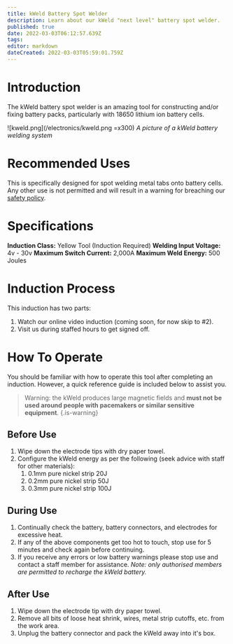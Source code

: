 ```yaml
---
title: kWeld Battery Spot Welder
description: Learn about our kWeld "next level" battery spot welder.
published: true
date: 2022-03-03T06:12:57.639Z
tags: 
editor: markdown
dateCreated: 2022-03-03T05:59:01.759Z
---
```


# Introduction
The kWeld battery spot welder is an amazing tool for constructing and/or fixing battery packs, particularly with 18650 lithium ion battery cells.

![kweld.png](/electronics/kweld.png =x300)
*A picture of a kWeld battery welding system*

# Recommended Uses
This is specifically designed for spot welding metal tabs onto battery cells. Any other use is not permitted and will result in a warning for breaching our [safety policy](/policies/safety).

# Specifications
**Induction Class:** Yellow Tool (Induction Required)
**Welding Input Voltage:**	4v - 30v
**Maximum Switch Current:**	2,000A
**Maximum Weld Energy:**	500 Joules

# Induction Process
This induction has two parts:

1. Watch our online video induction (coming soon, for now skip to #2).
2. Visit us during staffed hours to get signed off.

# How To Operate
You should be familiar with how to operate this tool after completing an induction. However, a quick reference guide is included below to assist you.

> Warning: the kWeld produces large magnetic fields and **must not be used around people with pacemakers or similar sensitive equipment**.
{.is-warning}


## Before Use
1. Wipe down the electrode tips with dry paper towel.
2. Configure the kWeld energy as per the following (seek advice with staff for other materials):
	1. 0.1mm pure nickel strip	20J
	2. 0.2mm pure nickel strip	50J
	3. 0.3mm pure nickel strip	100J

## During Use
1. Continually check the battery, battery connectors, and electrodes for excessive heat.
2. If any of the above components get too hot to touch, stop use for 5 minutes and check again before continuing.
3. If you receive any errors or low battery warnings please stop use and contact a staff member for assistance. *Note: only authorised members are permitted to recharge the kWeld battery.*

## After Use
1. Wipe down the electrode tip with dry paper towel.
2. Remove all bits of loose heat shrink, wires, metal strip cutoffs, etc. from the work area.
3. Unplug the battery connector and pack the kWeld away into it's box.